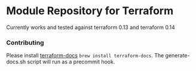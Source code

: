 # Module Repository for Terraform
Currently works and tested against terraform 0.13 and terraform 0.14

### Contributing
Please install [terraform-docs](https://github.com/terraform-docs/terraform-docs) `brew install terraform-docs`. The generate-docs.sh script will run as a precommit hook.

<!-- brew install pre-commit
Run pre-commit install
brew install checkov -->
